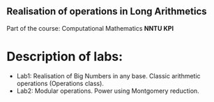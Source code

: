 Realisation of operations in Long Arithmetics
---
Part of the course: Computational Mathematics **NNTU KPI**


# Description of labs:
- Lab1: Realisation of Big Numbers in any base. Classic arithmetic operations (Operations class).
- Lab2: Modular operations. Power using Montgomery reduction. 